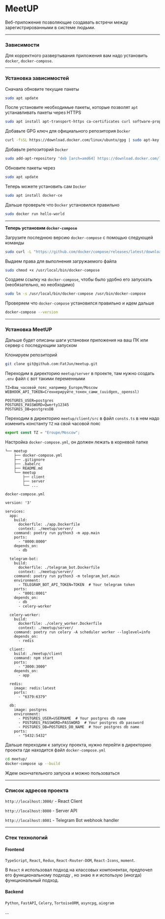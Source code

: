 # MeetUP

Веб-приложение позволяющие создавать встречи между зарегистрированными
в системе людьми.

---
### Зависимости
Для корректного развертывания приложения вам надо установить
`docker`, `docker-compose`.

---
### Установка зависимостей

Сначала обновите текущие пакеты

```bash
sudo apt update
```

После установите необходимые пакеты, которые позволят `apt`
устанавливать пакеты через HTTPS

```bash
sudo apt install apt-transport-https ca-certificates curl software-properties-common
```
    
Добавьте GPG ключ для официального репозитория `Docker`

```bash
curl -fsSL https://download.docker.com/linux/ubuntu/gpg | sudo apt-key add -
```

Добавьте репозиторий `Docker`

```bash
sudo add-apt-repository "deb [arch=amd64] https://download.docker.com/linux/ubuntu focal stable"
```

Обновите пакеты через 
```bash
sudo apt update
```

Теперь можете установить сам `Docker`

```bash
sudo apt install docker-ce
```

Дальше проверьте что `Docker` установился правильно

```bash
sudo docker run hello-world
```
---
**Теперь установим `docker-compose`**

Загрузите последнюю версию `docker-compose` с помощью следующей команды

```bash
sudo curl -L "https://github.com/docker/compose/releases/latest/download/docker-compose-$(uname -s)-$(uname -m)" -o /usr/local/bin/docker-compose
```

Выдаем права для выполнения загружаемого файла

```bash
sudo chmod +x /usr/local/bin/docker-compose
```

Создаем ссылку на `docker-compose`, чтобы было удобно его запускать (необязательно, но необходимо)

```bash
sudo ln -s /usr/local/bin/docker-compose /usr/bin/docker-compose
```

Проверяем что `docker-compose` установился правильно и идем дальше

```bash
docker-compose --version
```
---
### Установка MeetUP

Дальше будет описаны шаги установки приложения на ваш ПК или сервер с последующим запуском

Клонируем репозиторий

```bash
git clone git@github.com:FatJun/meetup.git
```

Переходим в директорию `meetup/server` в проекте, там нужно создать `.env` файл с вот такими переменными

```dotenv
TZ=Ваш_часовой_пояс_например_Europe/Moscow
WEBHOOK_API_TOKEN=Сгеннерируйте_токен_сами_(uuidgen,_openssl)

POSTGRES_USER=postgres
POSTGRES_PASSWORD=Qwerty12345
POSTGRES_DB=postgresDB
```

Переходим в директорию `meetup/client/src` в файл `consts.ts` в нем надо изменить константу `TZ` на свой часовой пояс

```typescript
export const TZ = "Eroupe/Moscow";
```

Настройка `docker-compose.yml`, он должен лежать в корневой папке 

```.
└── meetup
    ├── docker-compose.yml
    ├── .gitignore
    ├── .babelrc
    ├── README.md
    └── meetup
        ├── client
        ├── server
        └── ...
```
`docker-compose.yml`
```docker-compose
version: '3'

services:
  app:
    build:
      dockerfile: ./app.Dockerfile
      context: ./meetup/server/
    command: poetry run python3 -m app.main
    ports:
      - "8000:8000"
    depends_on:
      - db
      
  telegram-bot:
    build:
      dockerfile: ./telegram_bot.Dockerfile
      context: ./meetup/server/
    command: poetry run python3 -m telegram_bot.main
    environment:
      - TELEGRAM_BOT_API_TOKEN=TOKEN  # Your telegram token
    ports:
      - "8001:8001"
    depends_on:
      - db
      - celery-worker

  celery-worker:
    build:
      dockerfile: ./celery_worker.Dockerfile
      context: ./meetup/server/
    command: poetry run celery -A scheduler worker --loglevel=info
    depends_on:
      - redis
      
  client:
    build: ./meetup/client
    command: npm start
    ports:
      - "3000:3000"
    depends_on:
      - app
      
  redis:
    image: redis:latest
    ports:
      - "6379:6379"
      
  db:
    image: postgres
    environment:
      - POSTGRES_USER=USERNAME  # Your postgres db name
      - POSTGRES_PASSWORD=PASSWORD  # Your postgres db password
      - POSTGRES_DB=POSTGRES_DB_NAME  # Your postgres db name
    ports:
      - "5432:5432"
```

Дальше переходим к запуску проекта, нужно перейти в директорию проекта где находится файл `docker-compose.yml`

```bash
cd meetup/
docker-compose up --build
```

Ждем окончательного запуска и можно пользоваться

---
### Список адресов проекта

`http://localhost:3000/` - React Client

`http://localhost:8000` - Server API

`http://localhost:8001` - Telegram Bot webhook handler  

---

### Стек технологий

#### Frontend
`TypeScript`, `React`, `Redux`, `React-Router-DOM`, `React-Icons`, `moment`.

В `React` я использовал подход на классовых компонентах, предпочел его функциональному подходу
, но знаю я и использую (иногда) функциональный подход.

#### Backend
`Python`, `FastAPI`, `Celery`, `TortoiseORM`, `asyncpg`, `aiogram`

...